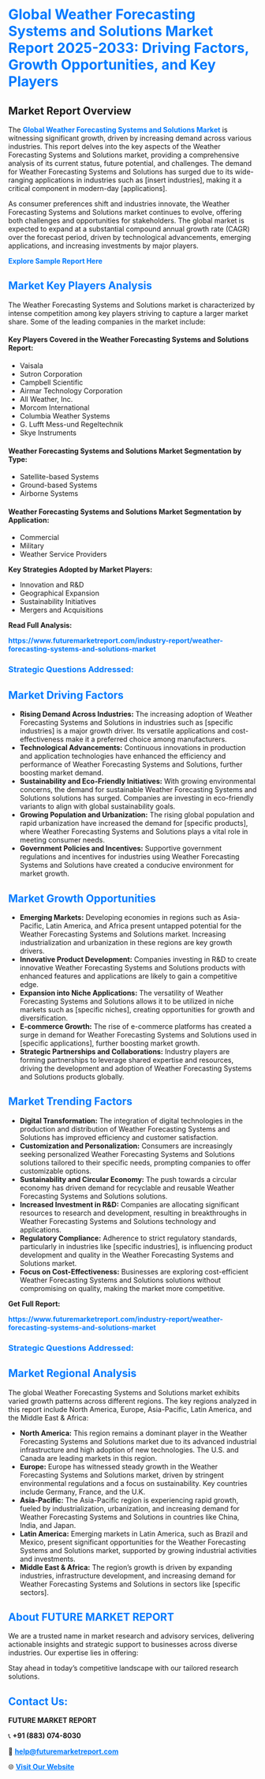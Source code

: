 <h1 style="color: #007BFF;">Global Weather Forecasting Systems and Solutions Market Report 2025-2033: Driving Factors, Growth Opportunities, and Key Players</h1>

<section id="overview">
<h2>Market Report Overview</h2>
<p>The <a href="https://www.futuremarketreport.com/industry-report/weather-forecasting-systems-and-solutions-market" style="color: #007BFF; text-decoration: none;"><strong>Global Weather Forecasting Systems and Solutions Market</strong></a> is witnessing significant growth, driven by increasing demand across various industries. This report delves into the key aspects of the Weather Forecasting Systems and Solutions market, providing a comprehensive analysis of its current status, future potential, and challenges. The demand for Weather Forecasting Systems and Solutions has surged due to its wide-ranging applications in industries such as [insert industries], making it a critical component in modern-day [applications].</p>
<p>As consumer preferences shift and industries innovate, the Weather Forecasting Systems and Solutions market continues to evolve, offering both challenges and opportunities for stakeholders. The global market is expected to expand at a substantial compound annual growth rate (CAGR) over the forecast period, driven by technological advancements, emerging applications, and increasing investments by major players.</p>
</section>

<section id="overview">
<p><a href="https://www.futuremarketreport.com/request-sample/reportId=106135" style="color: #007BFF; text-decoration: none;"><strong>Explore Sample Report Here</strong></a></p>
</section>

<section id="key-players">
<h2 style="color: #007BFF;">Market Key Players Analysis</h2>
<p>The Weather Forecasting Systems and Solutions market is characterized by intense competition among key players striving to capture a larger market share. Some of the leading companies in the market include:</p>
<h4>Key Players Covered in the Weather Forecasting Systems and Solutions Report:</h4>
<ul><li>Vaisala</li><li>Sutron Corporation</li><li>Campbell Scientific</li><li>Airmar Technology Corporation</li><li>All Weather, Inc.</li><li>Morcom International</li><li>Columbia Weather Systems</li><li>G. Lufft Mess-und Regeltechnik</li><li>Skye Instruments</li></ul>
<h4>Weather Forecasting Systems and Solutions Market Segmentation by Type:</h4>
<ul><li>Satellite-based Systems</li><li>Ground-based Systems</li><li>Airborne Systems</li></ul>

<h4>Weather Forecasting Systems and Solutions Market Segmentation by Application:</h4>
<ul><li>Commercial</li><li>Military</li><li>Weather Service Providers</li></ul>
<p><strong>Key Strategies Adopted by Market Players:</strong></p>
<ul>
<li>Innovation and R&D</li>
<li>Geographical Expansion</li>
<li>Sustainability Initiatives</li>
<li>Mergers and Acquisitions</li>
</ul>
</section>

<section>
<p><strong>Read Full Analysis: </strong></p><a href="https://www.futuremarketreport.com/industry-report/weather-forecasting-systems-and-solutions-market" style="color: #007BFF; text-decoration: none;"><strong>https://www.futuremarketreport.com/industry-report/weather-forecasting-systems-and-solutions-market</strong></a>
<h3 style="color: #007BFF;">Strategic Questions Addressed:</h3>
</section>

<section id="driving-factors">
<h2 style="color: #007BFF;">Market Driving Factors</h2>
<ul>
<li><strong>Rising Demand Across Industries:</strong> The increasing adoption of Weather Forecasting Systems and Solutions in industries such as [specific industries] is a major growth driver. Its versatile applications and cost-effectiveness make it a preferred choice among manufacturers.</li>
<li><strong>Technological Advancements:</strong> Continuous innovations in production and application technologies have enhanced the efficiency and performance of Weather Forecasting Systems and Solutions, further boosting market demand.</li>
<li><strong>Sustainability and Eco-Friendly Initiatives:</strong> With growing environmental concerns, the demand for sustainable Weather Forecasting Systems and Solutions solutions has surged. Companies are investing in eco-friendly variants to align with global sustainability goals.</li>
<li><strong>Growing Population and Urbanization:</strong> The rising global population and rapid urbanization have increased the demand for [specific products], where Weather Forecasting Systems and Solutions plays a vital role in meeting consumer needs.</li>
<li><strong>Government Policies and Incentives:</strong> Supportive government regulations and incentives for industries using Weather Forecasting Systems and Solutions have created a conducive environment for market growth.</li>
</ul>
</section>

<section id="growth-opportunities">
<h2 style="color: #007BFF;">Market Growth Opportunities</h2>
<ul>
<li><strong>Emerging Markets:</strong> Developing economies in regions such as Asia-Pacific, Latin America, and Africa present untapped potential for the Weather Forecasting Systems and Solutions market. Increasing industrialization and urbanization in these regions are key growth drivers.</li>
<li><strong>Innovative Product Development:</strong> Companies investing in R&D to create innovative Weather Forecasting Systems and Solutions products with enhanced features and applications are likely to gain a competitive edge.</li>
<li><strong>Expansion into Niche Applications:</strong> The versatility of Weather Forecasting Systems and Solutions allows it to be utilized in niche markets such as [specific niches], creating opportunities for growth and diversification.</li>
<li><strong>E-commerce Growth:</strong> The rise of e-commerce platforms has created a surge in demand for Weather Forecasting Systems and Solutions used in [specific applications], further boosting market growth.</li>
<li><strong>Strategic Partnerships and Collaborations:</strong> Industry players are forming partnerships to leverage shared expertise and resources, driving the development and adoption of Weather Forecasting Systems and Solutions products globally.</li>
</ul>
</section>

<section id="trending-factors">
<h2 style="color: #007BFF;">Market Trending Factors</h2>
<ul>
<li><strong>Digital Transformation:</strong> The integration of digital technologies in the production and distribution of Weather Forecasting Systems and Solutions has improved efficiency and customer satisfaction.</li>
<li><strong>Customization and Personalization:</strong> Consumers are increasingly seeking personalized Weather Forecasting Systems and Solutions solutions tailored to their specific needs, prompting companies to offer customizable options.</li>
<li><strong>Sustainability and Circular Economy:</strong> The push towards a circular economy has driven demand for recyclable and reusable Weather Forecasting Systems and Solutions solutions.</li>
<li><strong>Increased Investment in R&D:</strong> Companies are allocating significant resources to research and development, resulting in breakthroughs in Weather Forecasting Systems and Solutions technology and applications.</li>
<li><strong>Regulatory Compliance:</strong> Adherence to strict regulatory standards, particularly in industries like [specific industries], is influencing product development and quality in the Weather Forecasting Systems and Solutions market.</li>
<li><strong>Focus on Cost-Effectiveness:</strong> Businesses are exploring cost-efficient Weather Forecasting Systems and Solutions solutions without compromising on quality, making the market more competitive.</li>
</ul>
</section>

<section>
<p><strong>Get Full Report: </strong></p><a href="https://www.futuremarketreport.com/industry-report/weather-forecasting-systems-and-solutions-market" style="color: #007BFF; text-decoration: none;"><strong>https://www.futuremarketreport.com/industry-report/weather-forecasting-systems-and-solutions-market</strong></a>
<h3 style="color: #007BFF;">Strategic Questions Addressed:</h3>
</section>


<section id="regional-analysis">
<h2 style="color: #007BFF;">Market Regional Analysis</h2>
<p>The global Weather Forecasting Systems and Solutions market exhibits varied growth patterns across different regions. The key regions analyzed in this report include North America, Europe, Asia-Pacific, Latin America, and the Middle East & Africa:</p>
<ul>
<li><strong>North America:</strong> This region remains a dominant player in the Weather Forecasting Systems and Solutions market due to its advanced industrial infrastructure and high adoption of new technologies. The U.S. and Canada are leading markets in this region.</li>
<li><strong>Europe:</strong> Europe has witnessed steady growth in the Weather Forecasting Systems and Solutions market, driven by stringent environmental regulations and a focus on sustainability. Key countries include Germany, France, and the U.K.</li>
<li><strong>Asia-Pacific:</strong> The Asia-Pacific region is experiencing rapid growth, fueled by industrialization, urbanization, and increasing demand for Weather Forecasting Systems and Solutions in countries like China, India, and Japan.</li>
<li><strong>Latin America:</strong> Emerging markets in Latin America, such as Brazil and Mexico, present significant opportunities for the Weather Forecasting Systems and Solutions market, supported by growing industrial activities and investments.</li>
<li><strong>Middle East & Africa:</strong> The region’s growth is driven by expanding industries, infrastructure development, and increasing demand for Weather Forecasting Systems and Solutions in sectors like [specific sectors].</li>
</ul>
</section>

<footer>
<h2 style="color: #007BFF;">About FUTURE MARKET REPORT</h2>
<p>We are a trusted name in market research and advisory services, delivering actionable insights and strategic support to businesses across diverse industries. Our expertise lies in offering:</p>

<p>Stay ahead in today’s competitive landscape with our tailored research solutions.</p>

<h2 style="color: #007BFF;">Contact Us:</h2>
<p><strong>FUTURE MARKET REPORT</strong></p>
<p>📞 <strong>+91 (883) 074-8030</strong></p>
<p>📧 <strong><a href="mailto:help@futuremarketreport.com" style="color: #007BFF;">help@futuremarketreport.com</a></strong></p>
<p>🌐 <strong><a href="https://www.futuremarketreport.com/" style="color: #007BFF;">Visit Our Website</a></strong></p>
</footer>